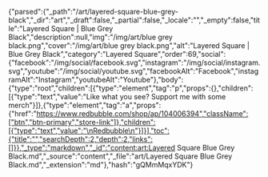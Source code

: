 {"parsed":{"_path":"/art/layered-square-blue-grey-black","_dir":"art","_draft":false,"_partial":false,"_locale":"","_empty":false,"title":"Layered Square | Blue Grey Black","description":null,"img":"/img/art/blue grey black.png","cover":"/img/art/blue grey black.png","alt":"Layered Square | Blue Grey Black","category":"Layered Square","order":69,"social":{"facebook":"/img/social/facebook.svg","instagram":"/img/social/instagram.svg","youtube":"/img/social/youtube.svg","facebookAlt":"Facebook","instagramAlt":"Instagram","youtubeAlt":"Youtube"},"body":{"type":"root","children":[{"type":"element","tag":"p","props":{},"children":[{"type":"text","value":"Like what you see? Support me with some merch"}]},{"type":"element","tag":"a","props":{"href":"https://www.redbubble.com/shop/ap/104006394","className":["btn","btn-primary","store-link"]},"children":[{"type":"text","value":"\nRedbubble\n"}]}],"toc":{"title":"","searchDepth":2,"depth":2,"links":[]}},"_type":"markdown","_id":"content:art:Layered Square Blue Grey Black.md","_source":"content","_file":"art/Layered Square Blue Grey Black.md","_extension":"md"},"hash":"gQMmMqxYDK"}